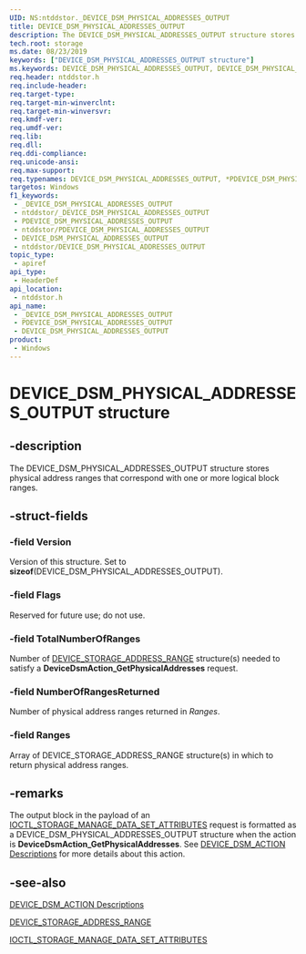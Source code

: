 ```yaml
---
UID: NS:ntddstor._DEVICE_DSM_PHYSICAL_ADDRESSES_OUTPUT
title: DEVICE_DSM_PHYSICAL_ADDRESSES_OUTPUT
description: The DEVICE_DSM_PHYSICAL_ADDRESSES_OUTPUT structure stores physical address ranges that correspond with one or more logical block ranges.
tech.root: storage
ms.date: 08/23/2019
keywords: ["DEVICE_DSM_PHYSICAL_ADDRESSES_OUTPUT structure"]
ms.keywords: DEVICE_DSM_PHYSICAL_ADDRESSES_OUTPUT, DEVICE_DSM_PHYSICAL_ADDRESSES_OUTPUT, *PDEVICE_DSM_PHYSICAL_ADDRESSES_OUTPUT,
req.header: ntddstor.h
req.include-header: 
req.target-type: 
req.target-min-winverclnt: 
req.target-min-winversvr: 
req.kmdf-ver: 
req.umdf-ver: 
req.lib: 
req.dll: 
req.ddi-compliance: 
req.unicode-ansi: 
req.max-support: 
req.typenames: DEVICE_DSM_PHYSICAL_ADDRESSES_OUTPUT, *PDEVICE_DSM_PHYSICAL_ADDRESSES_OUTPUT
targetos: Windows
f1_keywords:
 - _DEVICE_DSM_PHYSICAL_ADDRESSES_OUTPUT
 - ntddstor/_DEVICE_DSM_PHYSICAL_ADDRESSES_OUTPUT
 - PDEVICE_DSM_PHYSICAL_ADDRESSES_OUTPUT
 - ntddstor/PDEVICE_DSM_PHYSICAL_ADDRESSES_OUTPUT
 - DEVICE_DSM_PHYSICAL_ADDRESSES_OUTPUT
 - ntddstor/DEVICE_DSM_PHYSICAL_ADDRESSES_OUTPUT
topic_type:
 - apiref
api_type:
 - HeaderDef
api_location:
 - ntddstor.h
api_name:
 - _DEVICE_DSM_PHYSICAL_ADDRESSES_OUTPUT
 - PDEVICE_DSM_PHYSICAL_ADDRESSES_OUTPUT
 - DEVICE_DSM_PHYSICAL_ADDRESSES_OUTPUT
product:
 - Windows
---
```


# DEVICE_DSM_PHYSICAL_ADDRESSES_OUTPUT structure


## -description

The DEVICE_DSM_PHYSICAL_ADDRESSES_OUTPUT structure stores physical address ranges that correspond with one or more logical block ranges.

## -struct-fields

### -field Version

Version of this structure. Set to **sizeof**(DEVICE_DSM_PHYSICAL_ADDRESSES_OUTPUT).

### -field Flags

Reserved for future use; do not use.

### -field TotalNumberOfRanges

Number of [DEVICE_STORAGE_ADDRESS_RANGE](ns-ntddstor_device_storage_address_range.md) structure(s) needed to satisfy a **DeviceDsmAction_GetPhysicalAddresses** request.

### -field NumberOfRangesReturned

Number of physical address ranges returned in *Ranges*.

### -field Ranges

Array of DEVICE_STORAGE_ADDRESS_RANGE structure(s) in which to return physical address ranges.

## -remarks

The output block in the payload of an [IOCTL_STORAGE_MANAGE_DATA_SET_ATTRIBUTES](./ni-ntddstor-ioctl_storage_manage_data_set_attributes.md) request is formatted as a DEVICE_DSM_PHYSICAL_ADDRESSES_OUTPUT structure when the action is **DeviceDsmAction_GetPhysicalAddresses**. See [DEVICE_DSM_ACTION Descriptions](/windows-hardware/drivers/storage/device-dsm-action-descriptions) for more details about this action.

## -see-also

[DEVICE_DSM_ACTION Descriptions](/windows-hardware/drivers/storage/device-dsm-action-descriptions)

[DEVICE_STORAGE_ADDRESS_RANGE](ns-ntddstor_device_storage_address_range.md)

[IOCTL_STORAGE_MANAGE_DATA_SET_ATTRIBUTES](./ni-ntddstor-ioctl_storage_manage_data_set_attributes.md)

